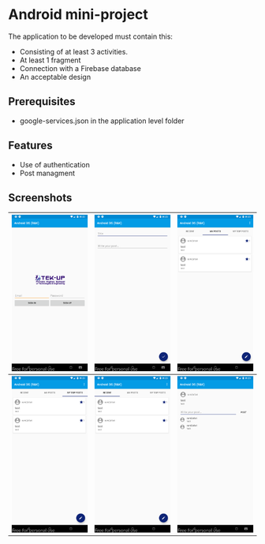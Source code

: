 # Android mini-project

The application to be developed must contain this:

- Consisting of at least 3 activities.
- At least 1 fragment
- Connection with a Firebase database
- An acceptable design

## Prerequisites
* google-services.json in the application level folder

## Features
* Use of authentication
* Post managment

## Screenshots
<table width="100%">
<tr>
  <th width="33.33%"><img src="https://github.com/er5bus/firebase-android/blob/main/screenshot/signup.png?raw=true"></th>
  <th width="33.33%"><img src="https://github.com/er5bus/firebase-android/blob/main/screenshot/create-post.png?raw=true"></th>
  <th width="33.33%"><img src="https://github.com/er5bus/firebase-android/blob/main/screenshot/my-posts.png?raw=true"></th>
<tr>
<tr>
  <th width="33.33%"><img src="https://github.com/er5bus/firebase-android/blob/main/screenshot/my-top-posts.png?raw=true"></th>
  <th width="33.33%"><img src="https://github.com/er5bus/firebase-android/blob/main/screenshot/recent-posts.png?raw=true"></th>
  <th width="33.33%"><img src="https://github.com/er5bus/firebase-android/blob/main/screenshot/view-post.png?raw=true"></th>
</tr>
</table>
